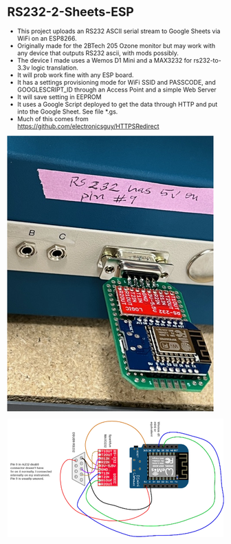 # RS232-2-Sheets-ESP
 - This project uploads an RS232 ASCII serial stream to Google Sheets via
   WiFi on an ESP8266.
 - Originally made for the 2BTech 205 Ozone monitor but may work with any
   device that outputs RS232 ascii, with mods possibly.
 - The device I made uses a Wemos D1 Mini and a MAX3232 for rs232-to-3.3v
   logic translation.
 - It will prob work fine with any ESP board. 
 - It has a settings provisioning mode for WiFi SSID and PASSCODE, and GOOGLESCRIPT_ID through
   an Access Point and a simple Web Server
 - It will save setting in EEPROM
 - It uses a Google Script deployed to get the data through HTTP and put into the Google Sheet. See file *.gs.
 - Much of this comes from https://github.com/electronicsguy/HTTPSRedirect

![photo](images/IMG_1954.jpeg)

![sketch](images/RS232-2-Sheets-ESP.jpg)


